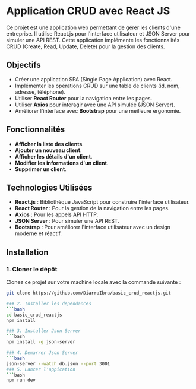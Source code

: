 # Application CRUD avec React JS

Ce projet est une application web permettant de gérer les clients d'une entreprise. Il utilise React.js pour l'interface utilisateur et JSON Server pour simuler une API REST. Cette application implémente les fonctionnalités CRUD (Create, Read, Update, Delete) pour la gestion des clients.

## Objectifs

- Créer une application SPA (Single Page Application) avec React.
- Implémenter les opérations CRUD sur une table de clients (id, nom, adresse, téléphone).
- Utiliser **React Router** pour la navigation entre les pages.
- Utiliser **Axios** pour interagir avec une API simulée (JSON Server).
- Améliorer l'interface avec **Bootstrap** pour une meilleure ergonomie.

## Fonctionnalités

- **Afficher la liste des clients**.
- **Ajouter un nouveau client**.
- **Afficher les détails d'un client**.
- **Modifier les informations d'un client**.
- **Supprimer un client**.

## Technologies Utilisées

- **React.js** : Bibliothèque JavaScript pour construire l'interface utilisateur.
- **React Router** : Pour la gestion de la navigation entre les pages.
- **Axios** : Pour les appels API HTTP.
- **JSON Server** : Pour simuler une API REST.
- **Bootstrap** : Pour améliorer l'interface utilisateur avec un design moderne et réactif.

## Installation

### 1. Cloner le dépôt
Clonez ce projet sur votre machine locale avec la commande suivante :
```bash
git clone https://github.com/DiarraIbra/basic_crud_reactjs.git

### 2. Installer les dependances
```bash
cd basic_crud_reactjs
npm install

### 3. Installer Json Server
```bash
npm install -g json-server

### 4. Demarrer Json Server
```bash
json-server --watch db.json --port 3001
### 5. Lancer l'appication
```bash
npm run dev
